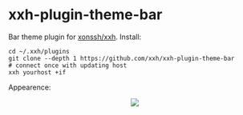 # xxh-plugin-theme-bar
Bar theme plugin for [xonssh/xxh](https://github.com/xxh/xxh). Install:

```
cd ~/.xxh/plugins
git clone --depth 1 https://github.com/xxh/xxh-plugin-theme-bar
# connect once with updating host
xxh yourhost +if
```

Appearence:
<p align="center">  
  <a href="https://asciinema.org/a/osSEzqnmH9pMYEZibNe2K7ZL7" target="_blank"><img src="https://asciinema.org/a/osSEzqnmH9pMYEZibNe2K7ZL7.svg"></a><br>
</p>
